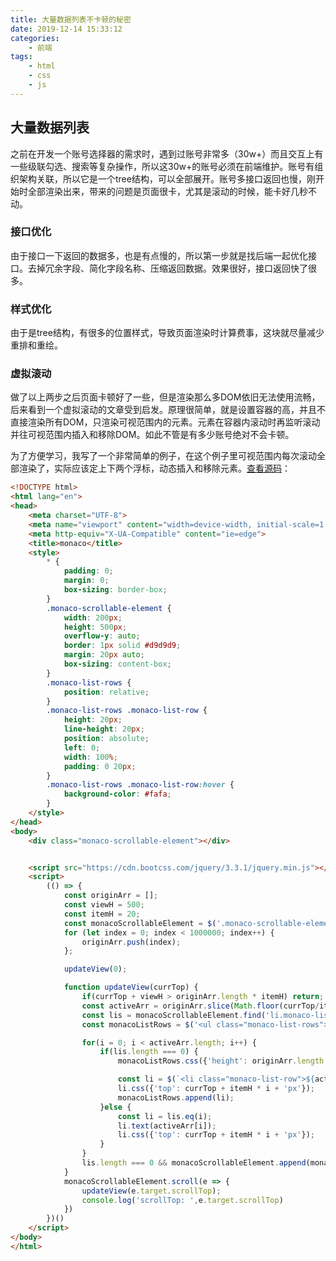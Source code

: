 ```yaml
---
title: 大量数据列表不卡顿的秘密
date: 2019-12-14 15:33:12
categories:
    - 前端
tags: 
    - html
    - css
    - js
---
```


## 大量数据列表
之前在开发一个账号选择器的需求时，遇到过账号非常多（30w+）而且交互上有一些级联勾选、搜索等复杂操作，所以这30w+的账号必须在前端维护。账号有组织架构关联，所以它是一个tree结构，可以全部展开。账号多接口返回也慢，刚开始时全部渲染出来，带来的问题是页面很卡，尤其是滚动的时候，能卡好几秒不动。

### 接口优化
由于接口一下返回的数据多，也是有点慢的，所以第一步就是找后端一起优化接口。去掉冗余字段、简化字段名称、压缩返回数据。效果很好，接口返回快了很多。

### 样式优化
由于是tree结构，有很多的位置样式，导致页面渲染时计算费事，这块就尽量减少重排和重绘。

### 虚拟滚动
做了以上两步之后页面卡顿好了一些，但是渲染那么多DOM依旧无法使用流畅，后来看到一个虚拟滚动的文章受到启发。原理很简单，就是设置容器的高，并且不直接渲染所有DOM，只渲染可视范围内的元素。元素在容器内滚动时再监听滚动并往可视范围内插入和移除DOM。如此不管是有多少账号绝对不会卡顿。

为了方便学习，我写了一个非常简单的例子，在这个例子里可视范围内每次滚动全部渲染了，实际应该定上下两个浮标，动态插入和移除元素。[查看源码](https://codepen.io/wangcherry/pen/xxbPyvJ)：

```html
<!DOCTYPE html>
<html lang="en">
<head>
    <meta charset="UTF-8">
    <meta name="viewport" content="width=device-width, initial-scale=1.0">
    <meta http-equiv="X-UA-Compatible" content="ie=edge">
    <title>monaco</title>
    <style>
        * {
            padding: 0;
            margin: 0;
            box-sizing: border-box;
        }
        .monaco-scrollable-element {
            width: 200px;
            height: 500px;
            overflow-y: auto;
            border: 1px solid #d9d9d9;
            margin: 20px auto;
            box-sizing: content-box;
        }
        .monaco-list-rows {
            position: relative;
        }
        .monaco-list-rows .monaco-list-row {
            height: 20px;
            line-height: 20px;
            position: absolute;
            left: 0;
            width: 100%;
            padding: 0 20px;
        }
        .monaco-list-rows .monaco-list-row:hover {
            background-color: #fafa;
        }
    </style>
</head>
<body>
    <div class="monaco-scrollable-element"></div>


    <script src="https://cdn.bootcss.com/jquery/3.3.1/jquery.min.js"></script>
    <script>
        (() => {
            const originArr = [];
            const viewH = 500;
            const itemH = 20;
            const monacoScrollableElement = $('.monaco-scrollable-element');
            for (let index = 0; index < 1000000; index++) {
                originArr.push(index);
            };

            updateView(0);

            function updateView(currTop) {
                if(currTop + viewH > originArr.length * itemH) return;
                const activeArr = originArr.slice(Math.floor(currTop/itemH), Math.floor((currTop + viewH)/itemH));
                const lis = monacoScrollableElement.find('li.monaco-list-row');
                const monacoListRows = $('<ul class="monaco-list-rows"></ul>');

                for(i = 0; i < activeArr.length; i++) {
                    if(lis.length === 0) {
                        monacoListRows.css({'height': originArr.length * itemH});

                        const li = $(`<li class="monaco-list-row">${activeArr[i]}</li>`);
                        li.css({'top': currTop + itemH * i + 'px'});
                        monacoListRows.append(li);
                    }else {
                        const li = lis.eq(i);
                        li.text(activeArr[i]);
                        li.css({'top': currTop + itemH * i + 'px'});
                    }
                }
                lis.length === 0 && monacoScrollableElement.append(monacoListRows);
            }
            monacoScrollableElement.scroll(e => {
                updateView(e.target.scrollTop);
                console.log('scrollTop: ',e.target.scrollTop)
            })
        })()
    </script>
</body>
</html>
```

